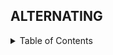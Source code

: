## ALTERNATING

<!-- TABLE OF CONTENTS -->
<details>
  <summary>Table of Contents</summary>
  <ol>
    <li>
      <a href="#alternating-the-elements">Alternating the Elements</a>
      <body>
        <br>
    <img src="https://raw.githubusercontent.com/zehrarhez/alternating_elements/main/assets/86465805/142bf416-6ab0-440d-badb-9adb509d6730" alt="Output Image">
      </body>
    </li>
    <li>
      <a href="#alternating-the-elements-by-enumerating">Alternating the Elements by Enumerating</a>
    </li>
  </ol>
</details>
